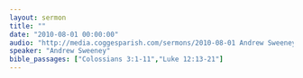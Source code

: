 ```yaml
---
layout: sermon
title: ""
date: "2010-08-01 00:00:00"
audio: "http://media.coggesparish.com/sermons/2010-08-01 Andrew Sweeney.mp3"
speaker: "Andrew Sweeney"
bible_passages: ["Colossians 3:1-11","Luke 12:13-21"]
---
```

